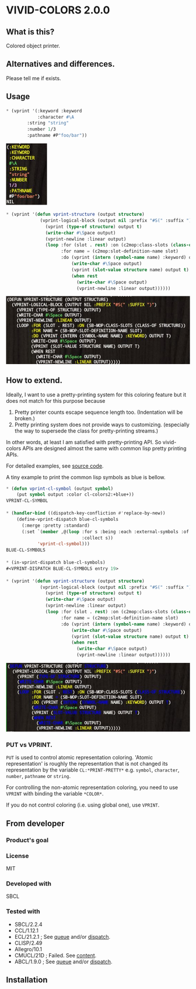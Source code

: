 # VIVID-COLORS 2.0.0
## What is this?
Colored object printer.

## Alternatives and differences.
Please tell me if exists.

## Usage

```lisp
* (vprint '(:keyword :keyword
            :character #\A
	    :string "string"
	    :number 1/3
	    :pathname #P"foo/bar"))
```
![image of the command result.](img/vivid-colors.jpg)

```lisp
* (vprint '(defun vprint-structure (output structure)
             (vprint-logical-block (output nil :prefix "#S(" :suffix ")")
               (vprint (type-of structure) output t)
               (write-char #\Space output)
               (vprint-newline :linear output)
               (loop :for (slot . rest) :on (c2mop:class-slots (class-of structure))
                     :for name = (c2mop:slot-definition-name slot)
                     :do (vprint (intern (symbol-name name) :keyword) output t)
                         (write-char #\Space output)
                         (vprint (slot-value structure name) output t)
                         (when rest
                           (write-char #\Space output)
                           (vprint-newline :linear output))))))
```
![image of the command result.](img/sexp.jpg)

## How to extend.
Ideally, I want to use a pretty-printing system for this coloring feature but
it does not match for this purpose because

1. Pretty printer counts escape sequence length too. (Indentation will be broken.)
2. Pretty printing system does not provide ways to customizing. (especially the way to supersede the class for pretty-printing streams.)

In other words, at least I am satisfied with pretty-printing API.
So vivid-colors APIs are designed almost the same with common lisp pretty printing APIs.

For detailed examples, see [source code](src/vivid-colors.lisp).

A tiny example to print the common lisp symbols as blue is bellow.

```lisp
* (defun vprint-cl-symbol (output symbol)
    (put symbol output :color cl-colors2:+blue+))
VPRINT-CL-SYMBOL

* (handler-bind ((dispatch-key-confliction #'replace-by-new))
    (define-vprint-dispatch blue-cl-symbols
      (:merge :pretty :standard)
      (:set `(member ,@(loop :for s :being :each :external-symbols :of :cl
                             :collect s))
            'vprint-cl-symbol)))
BLUE-CL-SYMBOLS

* (in-vprint-dispatch blue-cl-symbols)
#<VPRINT-DISPATCH BLUE-CL-SYMBOLS entry 19>

* (vprint '(defun vprint-structure (output structure)
             (vprint-logical-block (output nil :prefix "#S(" :suffix ")")
               (vprint (type-of structure) output t)
               (write-char #\Space output)
               (vprint-newline :linear output)
               (loop :for (slot . rest) :on (c2mop:class-slots (class-of structure))
                     :for name = (c2mop:slot-definition-name slot)
                     :do (vprint (intern (symbol-name name) :keyword) output t)
                         (write-char #\Space output)
                         (vprint (slot-value structure name) output t)
                         (when rest
                           (write-char #\Space output)
                           (vprint-newline :linear output))))))
```
![image of the command result.](img/blue-cl-symbols.jpg)

### PUT vs VPRINT.
`PUT` is used to control atomic representation coloring.
'Atomic representation' is roughly the representation that is
not changed its representation by the variable `CL:*PRINT-PRETTY*`
e.g. `symbol`, `character`, `number`, `pathname` or `string`.

For controlling the non-atomic representation coloring,
you need to use `VPRINT` with binding the variable `*COLOR*`.

If you do not control coloring (i.e. using global one), use `VPRINT`.

## From developer

### Product's goal

### License
MIT

### Developed with
SBCL

### Tested with
* SBCL/2.2.4
* CCL/1.12.1
* ECL/21.2.1 ; See [queue](queue/README.md) and/or [dispatch](dispatch/README.md).
* CLISP/2.49
* Allegro/10.1
* CMUCL/21D ; Failed. See [content](content/README.md).
* ABCL/1.9.0 ; See [queue](queue/README.md) and/or [dispatch](dispatch/README.md).

## Installation

